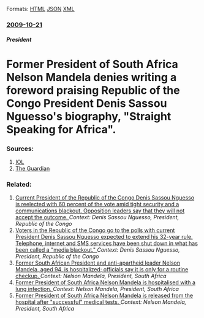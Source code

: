 
Formats: [HTML](/news/2009/10/21/former-president-of-south-africa-nelson-mandela-denies-writing-a-foreword-praising-republic-of-the-congo-president-denis-sassou-nguesso-s-b.html)  [JSON](/news/2009/10/21/former-president-of-south-africa-nelson-mandela-denies-writing-a-foreword-praising-republic-of-the-congo-president-denis-sassou-nguesso-s-b.json)  [XML](/news/2009/10/21/former-president-of-south-africa-nelson-mandela-denies-writing-a-foreword-praising-republic-of-the-congo-president-denis-sassou-nguesso-s-b.xml)  

### [2009-10-21](/news/2009/10/21/index.md)

##### President
#  Former President of South Africa Nelson Mandela denies writing a foreword praising Republic of the Congo President Denis Sassou Nguesso's biography, "Straight Speaking for Africa". 




### Sources:

1. [IOL](http://www.iol.co.za/index.php?set_id=1&click_id=13&art_id=vn20091021040225801C515304)
2. [The Guardian](http://www.guardian.co.uk/world/2009/oct/21/nelson-mandela-book-foreword-row)

### Related:

1. [Current President of the Republic of the Congo Denis Sassou Nguesso is reelected with 60 percent of the vote amid tight security and a communications blackout. Opposition leaders say that they will not accept the outcome. ](/news/2016/03/24/current-president-of-the-republic-of-the-congo-denis-sassou-nguesso-is-reelected-with-60-percent-of-the-vote-amid-tight-security-and-a-commu.md) _Context: Denis Sassou Nguesso, President, Republic of the Congo_
2. [Voters in the Republic of the Congo go to the polls with current President Denis Sassou Nguesso expected to extend his 32-year rule. Telephone, internet and SMS services have been shut down in what has been called a "media blackout." ](/news/2016/03/20/voters-in-the-republic-of-the-congo-go-to-the-polls-with-current-president-denis-sassou-nguesso-expected-to-extend-his-32-year-rule-telepho.md) _Context: Denis Sassou Nguesso, President, Republic of the Congo_
3. [Former South African President and anti-apartheid leader Nelson Mandela, aged 94, is hospitalized; officials say it is only for a routine checkup. ](/news/2013/03/9/former-south-african-president-and-anti-apartheid-leader-nelson-mandela-aged-94-is-hospitalized-officials-say-it-is-only-for-a-routine-ch.md) _Context: Nelson Mandela, President, South Africa_
4. [Former President of South Africa Nelson Mandela is hospitalised with a lung infection. ](/news/2013/03/28/former-president-of-south-africa-nelson-mandela-is-hospitalised-with-a-lung-infection.md) _Context: Nelson Mandela, President, South Africa_
5. [Former President of South Africa Nelson Mandela is released from the hospital after "successful" medical tests. ](/news/2013/03/10/former-president-of-south-africa-nelson-mandela-is-released-from-the-hospital-after-successful-medical-tests.md) _Context: Nelson Mandela, President, South Africa_
